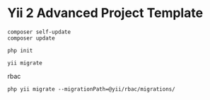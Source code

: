Yii 2 Advanced Project Template
===============================
```
composer self-update
composer update
```

```
php init
```

```
yii migrate
```

rbac
```
php yii migrate --migrationPath=@yii/rbac/migrations/
```

